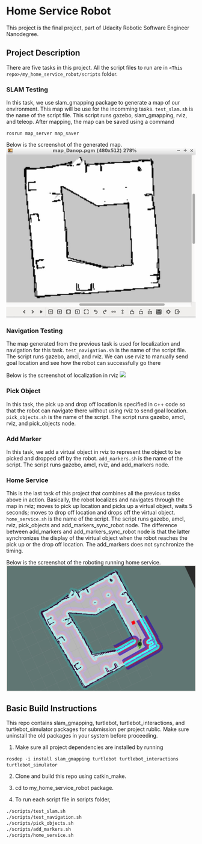 # Home Service Robot
This project is the final project, part of Udacity Robotic Software Engineer Nanodegree.

## Project Description
There are five tasks in this project. All the script files to run are in `<This repo>/my_home_service_robot/scripts` folder.

### SLAM Testing
In this task, we use slam_gmapping package to generate a map of our environment. This map will be use for the incomming tasks. `test_slam.sh` is the name of the script file. This script runs gazebo, slam_gmapping, rviz, and teleop. After mapping, the map can be saved using a command
```
rosrun map_server map_saver
```
Below is the screenshot of the generated map.
<img src="map.png"/>

### Navigation Testing
The map generated from the previous task is used for localization and navigation for this task. `test_navigation.sh` is the name of the script file. The script runs gazebo, amcl, and rviz. We can use rviz to manually send goal location and see how the robot can successfully go there

Below is the screenshot of localization in rviz
<img src="localization.png"/>

### Pick Object
In this task, the pick up and drop off location is specified in c++ code so that the robot can navigate there without using rviz to send goal location. `pick_objects.sh` is the name of the script. The script runs gazebo, amcl, rviz, and pick_objects node.

### Add Marker
In this task, we add a virtual object in rviz to represent the object to be picked and dropped off by the robot. `add_markers.sh` is the name of the script. The script runs gazebo, amcl, rviz, and add_markers node.

### Home Service
This is the last task of this project that combines all the previous tasks above in action. Basically, the robot localizes and navigates through the map in rviz; moves to pick up location and picks up a virtual object, waits 5 seconds; moves to drop off location and drops off the virtual object. `home_service.sh` is the name of the script. The script runs gazebo, amcl, rviz, pick_objects and add_markers_sync_robot node. The difference between add_markers and add_markers_sync_robot node is that the latter synchronizes the display of the virtual object when the robot reaches the pick up or the drop off location. The add_markers does not synchronize the timing.

Below is the screenshot of the roboting running home service.
<img src="home_service.png"/>

## Basic Build Instructions
This repo contains slam_gmapping, turtlebot, turtlebot_interactions, and turtlebot_simulator packages for submission per project rublic. Make sure uninstall the old packages in your system before proceeding.

1. Make sure all project dependencies are installed by running
```
rosdep -i install slam_gmapping turtlebot turtlebot_interactions turtlebot_simulator
```
2. Clone and build this repo using catkin_make.
3. cd to my_home_service_robot package.

4. To run each script file in scripts folder,
```
./scripts/test_slam.sh
./scripts/test_navigation.sh
./scripts/pick_objects.sh
./scripts/add_markers.sh
./scripts/home_service.sh
```